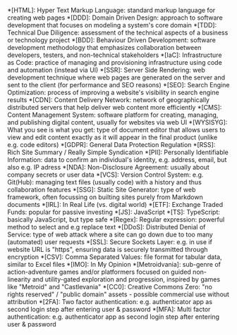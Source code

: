 *[HTML]: Hyper Text Markup Language: standard markup language for creating web pages
*[DDD]: Domain Driven Design: approach to software development that focuses on modeling a system's core domain
*[TDD]: Technical Due Diligence: assessment of the technical aspects of a business or technology project
*[BDD]: Behaviour Driven Development: software development methodology that emphasizes collaboration between developers, testers, and non-technical stakeholders
*[IaC]: Infrastructure as Code: practice of managing and provisioning infrastructure using code and automation (instead via UI)
*[SSR]: Server Side Rendering: web development technique where web pages are generated on the server and sent to the client (for performance and SEO reasons)
*[SEO]: Search Engine Optimization: process of improving a website's visibility in search engine results
*[CDN]: Content Delivery Network: network of geographically distributed servers that help deliver web content more efficiently
*[CMS]: Content Management System: software platform for creating, managing, and publishing digital content, usually for websites via web UI
*[WYSISYG]: What you see is what you get: type of document editor that allows users to view and edit content exactly as it will appear in the final product (unlike e.g. code editors)
*[GDPR]: General Data Protection Regulation
*[RSS]: Rich Site Summary / Really Simple Syndication
*[PII]: Personally Identifiable Information: data to confirm an individual's identity, e.g. address, email, but also e.g. IP adress
*[NDA]: Non-Disclosure Agreement: usually about company secrets or user data
*[VCS]: Version Control System: e.g. Git(Hub): managing text files (usually code) with a history and thus collaboration features
*[SSG]: Static Site Generator: type of web framework, often focussing on builting sites purely from Markdown documents 
*[IRL]: In Real Life (vs. digital world)
*[ETF]: Exchange Traded Funds: popular for passive investing
*[JS]: JavaScript
*[TS]: TypeScript: basically JavaScript, but type safe
*[Regex]: Regular expression: powerful method to select and e.g replace text
*[DDoS]: Distributed Denial of Service: type of web attack where a site can go down due to too many (automated) user requests
*[SSL]: Secure Sockets Layer: e.g. in use if website URL is "https", ensuring data is securely transmitted through encryption
*[CSV]: Comma Separated Values: file format for tabular data, similar to Excel files
*[IMO]: In My Opinion
*[Metroidvania]: sub-genre of action-adventure games and/or platformers focused on guided non-linearity and utility-gated exploration and progression, inspired by games like "Metroid" and "Castlevania"
*[CC0]: Creative Commons Zero: "no rights reserved" / "public domain" assets - possible commercial use without attribution
*[2FA]: Two factor authentication: e.g. authenticator app as second login step after entering user & password
*[MFA]: Multi factor authentication: e.g. authenticator app as second login step after entering user & password